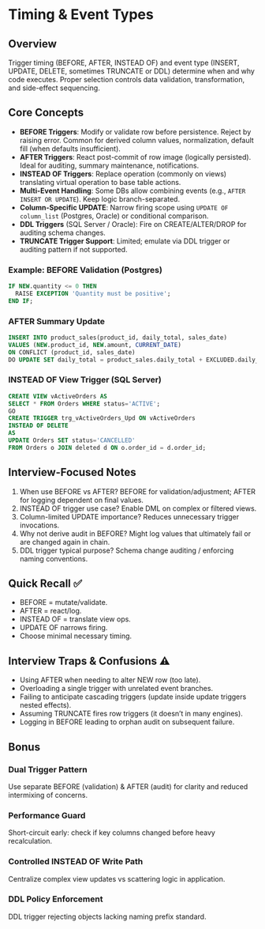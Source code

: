 # Timing & Event Types

## Overview
Trigger timing (BEFORE, AFTER, INSTEAD OF) and event type (INSERT, UPDATE, DELETE, sometimes TRUNCATE or DDL) determine when and why code executes. Proper selection controls data validation, transformation, and side-effect sequencing.

## Core Concepts
- **BEFORE Triggers**: Modify or validate row before persistence. Reject by raising error. Common for derived column values, normalization, default fill (when defaults insufficient).
- **AFTER Triggers**: React post-commit of row image (logically persisted). Ideal for auditing, summary maintenance, notifications.
- **INSTEAD OF Triggers**: Replace operation (commonly on views) translating virtual operation to base table actions.
- **Multi-Event Handling**: Some DBs allow combining events (e.g., `AFTER INSERT OR UPDATE`). Keep logic branch-separated.
- **Column-Specific UPDATE**: Narrow firing scope using `UPDATE OF column_list` (Postgres, Oracle) or conditional comparison.
- **DDL Triggers** (SQL Server / Oracle): Fire on CREATE/ALTER/DROP for auditing schema changes.
- **TRUNCATE Trigger Support**: Limited; emulate via DDL trigger or auditing pattern if not supported.

### Example: BEFORE Validation (Postgres)
```sql
IF NEW.quantity <= 0 THEN
  RAISE EXCEPTION 'Quantity must be positive';
END IF;
```

### AFTER Summary Update
```sql
INSERT INTO product_sales(product_id, daily_total, sales_date)
VALUES (NEW.product_id, NEW.amount, CURRENT_DATE)
ON CONFLICT (product_id, sales_date)
DO UPDATE SET daily_total = product_sales.daily_total + EXCLUDED.daily_total;
```

### INSTEAD OF View Trigger (SQL Server)
```sql
CREATE VIEW vActiveOrders AS
SELECT * FROM Orders WHERE status='ACTIVE';
GO
CREATE TRIGGER trg_vActiveOrders_Upd ON vActiveOrders
INSTEAD OF DELETE
AS
UPDATE Orders SET status='CANCELLED'
FROM Orders o JOIN deleted d ON o.order_id = d.order_id;
```

## Interview-Focused Notes
1. When use BEFORE vs AFTER? BEFORE for validation/adjustment; AFTER for logging dependent on final values.
2. INSTEAD OF trigger use case? Enable DML on complex or filtered views.
3. Column-limited UPDATE importance? Reduces unnecessary trigger invocations.
4. Why not derive audit in BEFORE? Might log values that ultimately fail or are changed again in chain.
5. DDL trigger typical purpose? Schema change auditing / enforcing naming conventions.

## Quick Recall ✅
- BEFORE = mutate/validate.
- AFTER = react/log.
- INSTEAD OF = translate view ops.
- UPDATE OF narrows firing.
- Choose minimal necessary timing.

## Interview Traps & Confusions ⚠️
- Using AFTER when needing to alter NEW row (too late).
- Overloading a single trigger with unrelated event branches.
- Failing to anticipate cascading triggers (update inside update triggers nested effects).
- Assuming TRUNCATE fires row triggers (it doesn’t in many engines).
- Logging in BEFORE leading to orphan audit on subsequent failure.

## Bonus
### Dual Trigger Pattern
Use separate BEFORE (validation) & AFTER (audit) for clarity and reduced intermixing of concerns.

### Performance Guard
Short-circuit early: check if key columns changed before heavy recalculation.

### Controlled INSTEAD OF Write Path
Centralize complex view updates vs scattering logic in application.

### DDL Policy Enforcement
DDL trigger rejecting objects lacking naming prefix standard.
